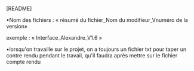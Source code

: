 [README]

•Nom des fichiers : 
« résumé du fichier_Nom du modifieur_Vnuméro de la version»

exemple : « Interface_Alexandre_V1.6 »

•lorsqu'on travaille sur le projet, on a toujours un fichier txt pour taper un contre rendu pendant le travail, qu'il faudra après mettre sur le fichier compte rendu
